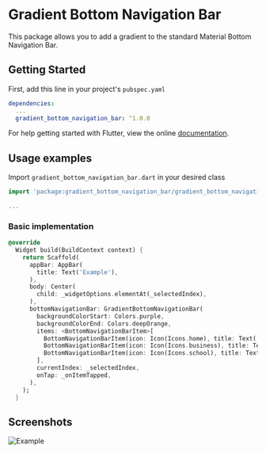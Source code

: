 # Gradient Bottom Navigation Bar

This package allows you to add a gradient to the standard Material Bottom Navigation Bar.

## Getting Started

First, add this line in your project's ` pubspec.yaml `

```yml
dependencies:
  ...
  gradient_bottom_navigation_bar: ^1.0.0
```

For help getting started with Flutter, view the online
[documentation](https://flutter.io/).

## Usage examples
Import `gradient_bottom_navigation_bar.dart` in your desired class

```dart
import 'package:gradient_bottom_navigation_bar/gradient_bottom_navigation_bar.dart';

...
```

### Basic implementation

```dart
@override
  Widget build(BuildContext context) {
    return Scaffold(
      appBar: AppBar(
        title: Text('Example'),
      ),
      body: Center(
        child: _widgetOptions.elementAt(_selectedIndex),
      ),
      bottomNavigationBar: GradientBottomNavigationBar(
        backgroundColorStart: Colors.purple,
        backgroundColorEnd: Colors.deepOrange,
        items: <BottomNavigationBarItem>[
          BottomNavigationBarItem(icon: Icon(Icons.home), title: Text('Home')),
          BottomNavigationBarItem(icon: Icon(Icons.business), title: Text('Business')),
          BottomNavigationBarItem(icon: Icon(Icons.school), title: Text('School')),
        ],
        currentIndex: _selectedIndex,
        onTap: _onItemTapped,
      ),
    );
  }
```

## Screenshots
![Example](https://i.imgur.com/ALh6vY3.png)
